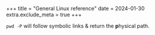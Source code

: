 +++
title = "General Linux reference"
date = 2024-01-30
extra.exclude_meta = true
+++

`pwd -P` will follow symbolic links & return the **p**hysical path.
